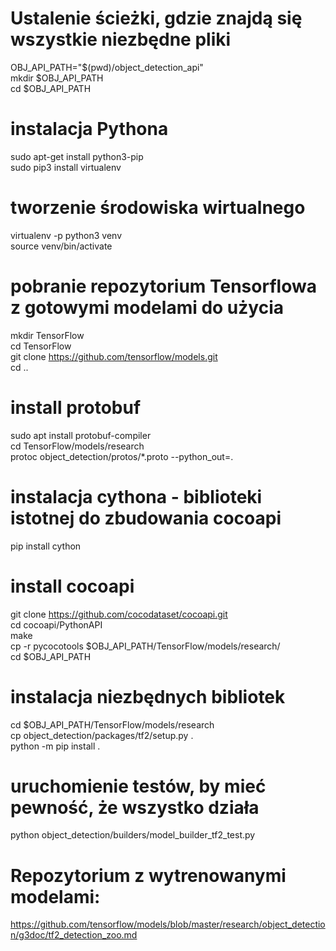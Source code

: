 # Ustalenie ścieżki, gdzie znajdą się wszystkie niezbędne pliki

OBJ_API_PATH="$(pwd)/object_detection_api"  
mkdir $OBJ_API_PATH  
cd $OBJ_API_PATH

# instalacja Pythona

sudo apt-get install python3-pip  
sudo pip3 install virtualenv
 
# tworzenie środowiska wirtualnego
virtualenv -p python3 venv  
source venv/bin/activate

# pobranie repozytorium Tensorflowa z gotowymi modelami do użycia 
mkdir TensorFlow  
cd TensorFlow  
git clone https://github.com/tensorflow/models.git  
cd ..  

# install protobuf
 
sudo apt install protobuf-compiler  
cd TensorFlow/models/research  
protoc object_detection/protos/*.proto --python_out=.  

# instalacja cythona - biblioteki istotnej do zbudowania cocoapi 
pip install cython


 
# install cocoapi
git clone https://github.com/cocodataset/cocoapi.git  
cd cocoapi/PythonAPI  
make  
cp -r pycocotools $OBJ_API_PATH/TensorFlow/models/research/  
cd $OBJ_API_PATH  
 
# instalacja niezbędnych bibliotek
cd $OBJ_API_PATH/TensorFlow/models/research  
cp object_detection/packages/tf2/setup.py .  
python -m pip install .  
 
# uruchomienie testów, by mieć pewność, że wszystko działa
python object_detection/builders/model_builder_tf2_test.py  

# Repozytorium z wytrenowanymi modelami: 
https://github.com/tensorflow/models/blob/master/research/object_detection/g3doc/tf2_detection_zoo.md

